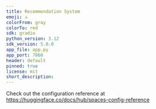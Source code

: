 ```yaml
---
title: Recommendation System
emoji: 🔝
colorFrom: gray
colorTo: red
sdk: gradio
python_version: 3.12
sdk_version: 5.0.0
app_file: app.py
app_port: 7860
header: default
pinned: true
license: mit
short_description: 
---
```


Check out the configuration reference at <https://huggingface.co/docs/hub/spaces-config-reference>
